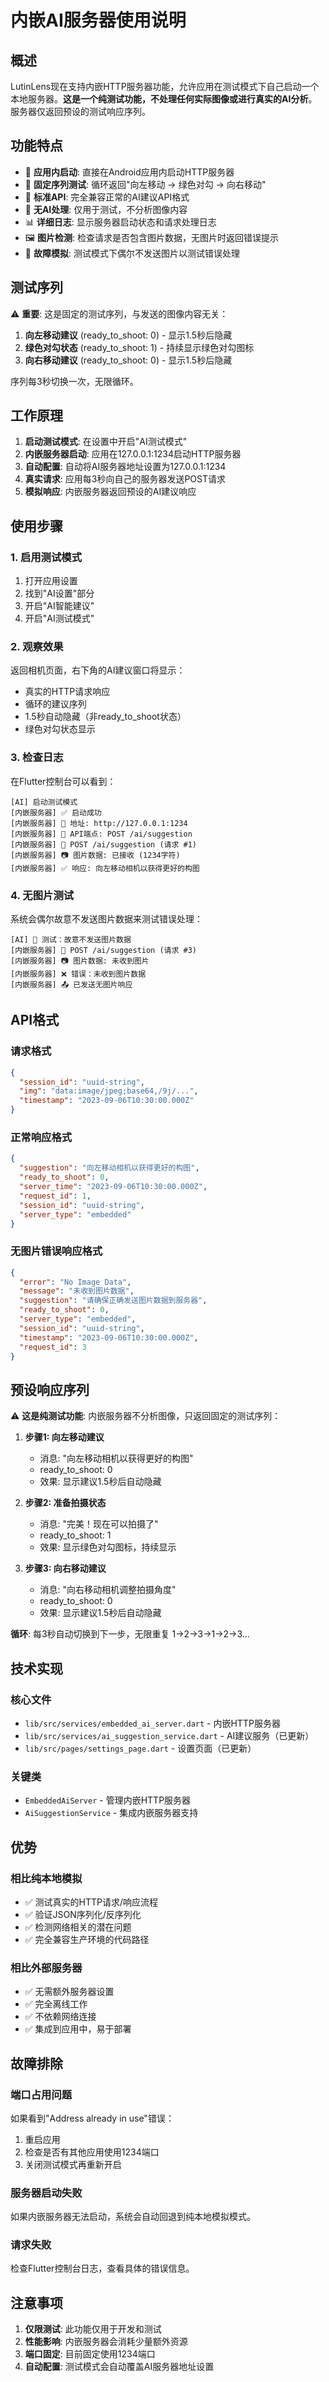 # 内嵌AI服务器使用说明

## 概述

LutinLens现在支持内嵌HTTP服务器功能，允许应用在测试模式下自己启动一个本地服务器。**这是一个纯测试功能，不处理任何实际图像或进行真实的AI分析**。服务器仅返回预设的测试响应序列。

## 功能特点

- 🚀 **应用内启动**: 直接在Android应用内启动HTTP服务器
- 🔄 **固定序列测试**: 循环返回"向左移动 → 绿色对勾 → 向右移动"
- 📡 **标准API**: 完全兼容正常的AI建议API格式
- 🎯 **无AI处理**: 仅用于测试，不分析图像内容
- 📊 **详细日志**: 显示服务器启动状态和请求处理日志
- 🖼️ **图片检测**: 检查请求是否包含图片数据，无图片时返回错误提示
- 🧪 **故障模拟**: 测试模式下偶尔不发送图片以测试错误处理

## 测试序列

⚠️ **重要**: 这是固定的测试序列，与发送的图像内容无关：

1. **向左移动建议** (ready_to_shoot: 0) - 显示1.5秒后隐藏
2. **绿色对勾状态** (ready_to_shoot: 1) - 持续显示绿色对勾图标
3. **向右移动建议** (ready_to_shoot: 0) - 显示1.5秒后隐藏

序列每3秒切换一次，无限循环。

## 工作原理

1. **启动测试模式**: 在设置中开启"AI测试模式"
2. **内嵌服务器启动**: 应用在127.0.0.1:1234启动HTTP服务器
3. **自动配置**: 自动将AI服务器地址设置为127.0.0.1:1234
4. **真实请求**: 应用每3秒向自己的服务器发送POST请求
5. **模拟响应**: 内嵌服务器返回预设的AI建议响应

## 使用步骤

### 1. 启用测试模式
1. 打开应用设置
2. 找到"AI设置"部分
3. 开启"AI智能建议"
4. 开启"AI测试模式"

### 2. 观察效果
返回相机页面，右下角的AI建议窗口将显示：
- 真实的HTTP请求响应
- 循环的建议序列
- 1.5秒自动隐藏（非ready_to_shoot状态）
- 绿色对勾状态显示

### 3. 检查日志
在Flutter控制台可以看到：
```
[AI] 启动测试模式
[内嵌服务器] ✅ 启动成功
[内嵌服务器] 📍 地址: http://127.0.0.1:1234
[内嵌服务器] 📡 API端点: POST /ai/suggestion
[内嵌服务器] 📨 POST /ai/suggestion (请求 #1)
[内嵌服务器] 📷 图片数据: 已接收 (1234字符)
[内嵌服务器] ✅ 响应: 向左移动相机以获得更好的构图
```

### 4. 无图片测试
系统会偶尔故意不发送图片数据来测试错误处理：
```
[AI] 🧪 测试：故意不发送图片数据
[内嵌服务器] 📨 POST /ai/suggestion (请求 #3)
[内嵌服务器] 📷 图片数据: 未收到图片
[内嵌服务器] ❌ 错误：未收到图片数据
[内嵌服务器] 📤 已发送无图片响应
```

## API格式

### 请求格式
```json
{
  "session_id": "uuid-string",
  "img": "data:image/jpeg;base64,/9j/...",
  "timestamp": "2023-09-06T10:30:00.000Z"
}
```

### 正常响应格式
```json
{
  "suggestion": "向左移动相机以获得更好的构图",
  "ready_to_shoot": 0,
  "server_time": "2023-09-06T10:30:00.000Z",
  "request_id": 1,
  "session_id": "uuid-string",
  "server_type": "embedded"
}
```

### 无图片错误响应格式
```json
{
  "error": "No Image Data",
  "message": "未收到图片数据",
  "suggestion": "请确保正确发送图片数据到服务器",
  "ready_to_shoot": 0,
  "server_type": "embedded",
  "session_id": "uuid-string",
  "timestamp": "2023-09-06T10:30:00.000Z",
  "request_id": 3
}
```

## 预设响应序列

⚠️ **这是纯测试功能**: 内嵌服务器不分析图像，只返回固定的测试序列：

1. **步骤1: 向左移动建议** 
   - 消息: "向左移动相机以获得更好的构图"
   - ready_to_shoot: 0
   - 效果: 显示建议1.5秒后自动隐藏

2. **步骤2: 准备拍摄状态**
   - 消息: "完美！现在可以拍摄了"  
   - ready_to_shoot: 1
   - 效果: 显示绿色对勾图标，持续显示

3. **步骤3: 向右移动建议**
   - 消息: "向右移动相机调整拍摄角度"
   - ready_to_shoot: 0  
   - 效果: 显示建议1.5秒后自动隐藏

**循环**: 每3秒自动切换到下一步，无限重复 1→2→3→1→2→3...

## 技术实现

### 核心文件
- `lib/src/services/embedded_ai_server.dart` - 内嵌HTTP服务器
- `lib/src/services/ai_suggestion_service.dart` - AI建议服务（已更新）
- `lib/src/pages/settings_page.dart` - 设置页面（已更新）

### 关键类
- `EmbeddedAiServer` - 管理内嵌HTTP服务器
- `AiSuggestionService` - 集成内嵌服务器支持

## 优势

### 相比纯本地模拟
- ✅ 测试真实的HTTP请求/响应流程
- ✅ 验证JSON序列化/反序列化
- ✅ 检测网络相关的潜在问题
- ✅ 完全兼容生产环境的代码路径

### 相比外部服务器
- ✅ 无需额外服务器设置
- ✅ 完全离线工作
- ✅ 不依赖网络连接
- ✅ 集成到应用中，易于部署

## 故障排除

### 端口占用问题
如果看到"Address already in use"错误：
1. 重启应用
2. 检查是否有其他应用使用1234端口
3. 关闭测试模式再重新开启

### 服务器启动失败
如果内嵌服务器无法启动，系统会自动回退到纯本地模拟模式。

### 请求失败
检查Flutter控制台日志，查看具体的错误信息。

## 注意事项

1. **仅限测试**: 此功能仅用于开发和测试
2. **性能影响**: 内嵌服务器会消耗少量额外资源
3. **端口固定**: 目前固定使用1234端口
4. **自动配置**: 测试模式会自动覆盖AI服务器地址设置
